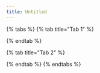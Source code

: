 ```yaml
---
title: Untitled
---
```


{% tabs %}
{% tab title="Tab 1" %}

{% endtab %}

{% tab title="Tab 2" %}

{% endtab %}
{% endtabs %}
